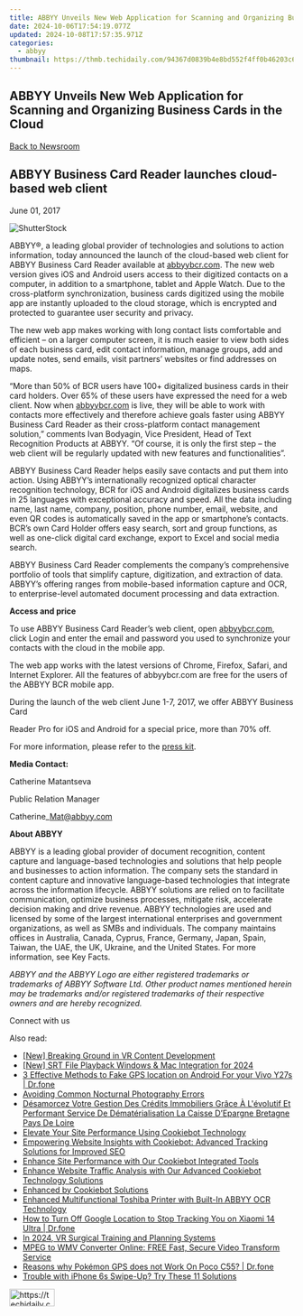 ```yaml
---
title: ABBYY Unveils New Web Application for Scanning and Organizing Business Cards in the Cloud
date: 2024-10-06T17:54:19.077Z
updated: 2024-10-08T17:57:35.971Z
categories:
  - abbyy
thumbnail: https://thmb.techidaily.com/94367d0839b4e8bd552f4ff0b46203c6692aa9dd549da1507965a6ba4039d0e6.png
---
```


## ABBYY Unveils New Web Application for Scanning and Organizing Business Cards in the Cloud

[Back to Newsroom](https://tools.techidaily.com/abbyy/products/)

## ABBYY Business Card Reader launches cloud-based web client

June 01, 2017

![ShutterStock](https://content.abbyy.com/-/media/project/abbyy/abbyy/branchtemplates/shutterstock_1272462163_1296-x-729.jpg?h=729&iar=0&w=1296)

ABBYY®, a leading global provider of technologies and solutions to action information, today announced the launch of the cloud-based web client for ABBYY Business Card Reader available at [abbyybcr.com](http://www.abbyybcr.com/). The new web version gives iOS and Android users access to their digitized contacts on a computer, in addition to a smartphone, tablet and Apple Watch. Due to the cross-platform synchronization, business cards digitized using the mobile app are instantly uploaded to the cloud storage, which is encrypted and protected to guarantee user security and privacy.

The new web app makes working with long contact lists comfortable and efficient – on a larger computer screen, it is much easier to view both sides of each business card, edit contact information, manage groups, add and update notes, send emails, visit partners’ websites or find addresses on maps.

“More than 50% of BCR users have 100+ digitalized business cards in their card holders. Over 65% of these users have expressed the need for a web client. Now when [abbyybcr.com](http://www.abbyybcr.com/) is live, they will be able to work with contacts more effectively and therefore achieve goals faster using ABBYY Business Card Reader as their cross-platform contact management solution,” comments Ivan Bodyagin, Vice President, Head of Text Recognition Products at ABBYY. “Of course, it is only the first step – the web client will be regularly updated with new features and functionalities”.

ABBYY Business Card Reader helps easily save contacts and put them into action. Using ABBYY’s internationally recognized optical character recognition technology, BCR for iOS and Android digitalizes business cards in 25 languages with exceptional accuracy and speed. All the data including name, last name, company, position, phone number, email, website, and even QR codes is automatically saved in the app or smartphone’s contacts. BCR’s own Card Holder offers easy search, sort and group functions, as well as one-click digital card exchange, export to Excel and social media search.

ABBYY Business Card Reader complements the company’s comprehensive portfolio of tools that simplify capture, digitization, and extraction of data. ABBYY’s offering ranges from mobile-based information capture and OCR, to enterprise-level automated document processing and data extraction.

**Access and price**

To use ABBYY Business Card Reader’s web client, open [abbyybcr.com](http://www.abbyybcr.com/), click Login and enter the email and password you used to synchronize your contacts with the cloud in the mobile app.

The web app works with the latest versions of Chrome, Firefox, Safari, and Internet Explorer. All the features of abbyybcr.com are free for the users of the ABBYY BCR mobile app.

During the launch of the web client June 1-7, 2017, we offer ABBYY Business Card

Reader Pro for iOS and Android for a special price, more than 70% off.

For more information, please refer to the [press kit](https://drive.google.com/drive/u/1/folders/0B7ldAh9VMcZSNzlrc1B1bTlURGc?usp=sharing).

**Media Contact:**

Catherine Matantseva

Public Relation Manager

Catherine\_Mat@abbyy.com

**About ABBYY**

ABBYY is a leading global provider of document recognition, content capture and language-based technologies and solutions that help people and businesses to action information. The company sets the standard in content capture and innovative language-based technologies that integrate across the information lifecycle. ABBYY solutions are relied on to facilitate communication, optimize business processes, mitigate risk, accelerate decision making and drive revenue. ABBYY technologies are used and licensed by some of the largest international enterprises and government organizations, as well as SMBs and individuals. The company maintains offices in Australia, Canada, Cyprus, France, Germany, Japan, Spain, Taiwan, the UAE, the UK, Ukraine, and the United States. For more information, see Key Facts.

_ABBYY and the ABBYY Logo are either registered trademarks or trademarks of ABBYY Software Ltd. Other product names mentioned herein may be trademarks and/or registered trademarks of their respective owners and are hereby recognized._

Connect with us

<ins class="adsbygoogle"
     style="display:block"
     data-ad-format="autorelaxed"
     data-ad-client="ca-pub-7571918770474297"
     data-ad-slot="1223367746"></ins>

<ins class="adsbygoogle"
     style="display:block"
     data-ad-client="ca-pub-7571918770474297"
     data-ad-slot="8358498916"
     data-ad-format="auto"
     data-full-width-responsive="true"></ins>

<span class="atpl-alsoreadstyle">Also read:</span>
<div><ul>
<li><a href="https://fox-access.techidaily.com/new-breaking-ground-in-vr-content-development/"><u>[New] Breaking Ground in VR Content Development</u></a></li>
<li><a href="https://article-helps.techidaily.com/new-srt-file-playback-windows-and-mac-integration-for-2024/"><u>[New] SRT File Playback Windows & Mac Integration for 2024</u></a></li>
<li><a href="https://android-location.techidaily.com/3-effective-methods-to-fake-gps-location-on-android-for-your-vivo-y27s-drfone-by-drfone-virtual/"><u>3 Effective Methods to Fake GPS location on Android For your Vivo Y27s | Dr.fone</u></a></li>
<li><a href="https://on-screen-recording.techidaily.com/avoiding-common-nocturnal-photography-errors/"><u>Avoiding Common Nocturnal Photography Errors</u></a></li>
<li><a href="https://solve-popular.techidaily.com/desamorcez-votre-gestion-des-credits-immobiliers-grace-a-levolutif-et-performant-service-de-dematerialisation-la-caisse-depargne-bretagne-pays-de-loire/"><u>Désamorcez Votre Gestion Des Crédits Immobiliers Grâce À L'évolutif Et Performant Service De Dématérialisation La Caisse D’Epargne Bretagne Pays De Loire</u></a></li>
<li><a href="https://solve-popular.techidaily.com/elevate-your-site-performance-using-cookiebot-technology/"><u>Elevate Your Site Performance Using Cookiebot Technology</u></a></li>
<li><a href="https://solve-popular.techidaily.com/empowering-website-insights-with-cookiebot-advanced-tracking-solutions-for-improved-seo/"><u>Empowering Website Insights with Cookiebot: Advanced Tracking Solutions for Improved SEO</u></a></li>
<li><a href="https://solve-popular.techidaily.com/enhance-site-performance-with-our-cookiebot-integrated-tools/"><u>Enhance Site Performance with Our Cookiebot Integrated Tools</u></a></li>
<li><a href="https://solve-popular.techidaily.com/enhance-website-traffic-analysis-with-our-advanced-cookiebot-technology-solutions/"><u>Enhance Website Traffic Analysis with Our Advanced Cookiebot Technology Solutions</u></a></li>
<li><a href="https://solve-popular.techidaily.com/enhanced-by-cookiebot-solutions/"><u>Enhanced by Cookiebot Solutions</u></a></li>
<li><a href="https://solve-popular.techidaily.com/enhanced-multifunctional-toshiba-printer-with-built-in-abbyy-ocr-technology/"><u>Enhanced Multifunctional Toshiba Printer with Built-In ABBYY OCR Technology</u></a></li>
<li><a href="https://android-location-track.techidaily.com/how-to-turn-off-google-location-to-stop-tracking-you-on-xiaomi-14-ultra-drfone-by-drfone-virtual-android/"><u>How to Turn Off Google Location to Stop Tracking You on Xiaomi 14 Ultra | Dr.fone</u></a></li>
<li><a href="https://fox-links.techidaily.com/in-2024-vr-surgical-training-and-planning-systems/"><u>In 2024, VR Surgical Training and Planning Systems</u></a></li>
<li><a href="https://blog-min.techidaily.com/mpeg-to-wmv-converter-online-free-fast-secure-video-transform-service/"><u>MPEG to WMV Converter Online: FREE Fast, Secure Video Transform Service</u></a></li>
<li><a href="https://pokemon-go-android.techidaily.com/reasons-why-pokemon-gps-does-not-work-on-poco-c55-drfone-by-drfone-virtual-android/"><u>Reasons why Pokémon GPS does not Work On Poco C55? | Dr.fone</u></a></li>
<li><a href="https://ios-unlock.techidaily.com/trouble-with-iphone-6s-swipe-up-try-these-11-solutions-by-drfone-ios/"><u>Trouble with iPhone 6s Swipe-Up? Try These 11 Solutions</u></a></li>
</ul></div>

<!-- affiliate ads begin -->
<a href="https://25home.pxf.io/c/5597632/2148634/16836" target="_top" id="2148634">
  <img src="//a.impactradius-go.com/display-ad/16836-2148634" border="0" alt="https://techidaily.com" width="80" height="31"/>
</a>
<img height="0" width="0" src="https://25home.pxf.io/i/5597632/2148634/16836" style="position:absolute;visibility:hidden;" border="0" />
<!-- affiliate ads end -->

